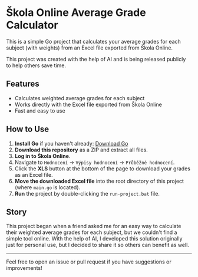 # Škola Online Average Grade Calculator

This is a simple Go project that calculates your average grades for each subject (with weights) from an Excel file exported from Škola Online.

This project was created with the help of AI and is being released publicly to help others save time.

## Features

- Calculates weighted average grades for each subject
- Works directly with the Excel file exported from Škola Online
- Fast and easy to use

## How to Use

1. **Install Go** if you haven't already: [Download Go](https://golang.org/dl/)
2. **Download this repository** as a ZIP and extract all files.
3. **Log in to Škola Online**.
4. Navigate to `Hodnocení` → `Výpisy hodnocení` → `Průběžné hodnocení`.
5. Click the **XLS** button at the bottom of the page to download your grades as an Excel file.
6. **Move the downloaded Excel file** into the root directory of this project (where `main.go` is located).
7. **Run** the project by double-clicking the `run-project.bat` file.

## Story

This project began when a friend asked me for an easy way to calculate their weighted average grades for each subject, but we couldn't find a simple tool online. With the help of AI, I developed this solution originally just for personal use, but I decided to share it so others can benefit as well.

---

Feel free to open an issue or pull request if you have suggestions or improvements!